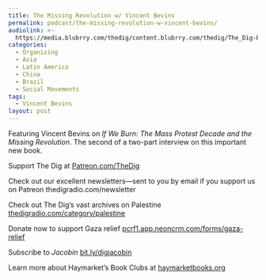 ```yaml
---
title: The Missing Revolution w/ Vincent Bevins
permalink: podcast/the-missing-revolution-w-vincent-bevins/
audiolink: >-
  https://media.blubrry.com/thedig/content.blubrry.com/thedig/The_Dig-EP_419-Bevins.mp3
categories:
  - Organizing
  - Asia
  - Latin America
  - China
  - Brazil
  - Social Movements
tags:
  - Vincent Bevins
layout: post
---
```


Featuring Vincent Bevins on *If We Burn: The Mass Protest Decade and the Missing Revolution*. The second of a two-part interview on this important new book.

Support The Dig at [Patreon.com/TheDig](http://patreon.com/TheDig)

Check out our excellent newsletters—sent to you by email if you support us on Patreon thedigradio.com/newsletter

Check out The Dig’s vast archives on Palestine [thedigradio.com/category/palestine](http://thedigradio.com/category/palestine)

Donate now to support Gaza relief [pcrf1.app.neoncrm.com/forms/gaza-relief](http://pcrf1.app.neoncrm.com/forms/gaza-relief)

Subscribe to *Jacobin* [bit.ly/digjacobin](http://bit.ly/digjacobin)

Learn more about Haymarket’s Book Clubs at [haymarketbooks.org](http://haymarketbooks.org)
